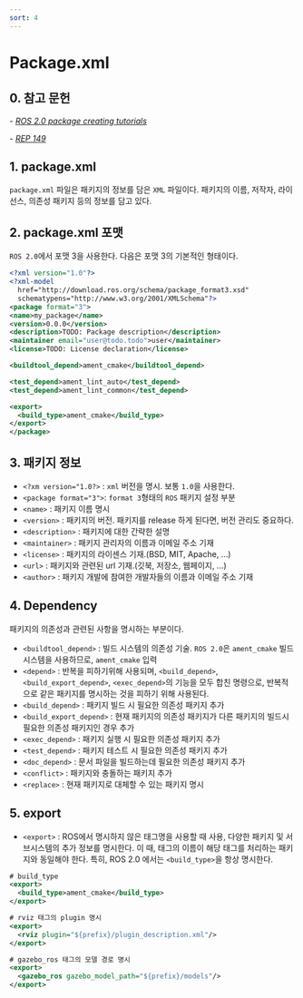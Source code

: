 ```yaml
---
sort: 4
---
```


# Package.xml

## 0. 참고 문헌
*- [ROS 2.0 package creating tutorials](https://docs.ros.org/en/foxy/Tutorials/Creating-Your-First-ROS2-Package.html)*

*- [REP 149](https://www.ros.org/reps/rep-0149.html)*


## 1. package.xml
`package.xml` 파일은 패키지의 정보를 담은 `XML` 파일이다. 패키지의 이름, 저작자, 라이선스, 의존성 패키지 등의 정보를 담고 있다.

## 2. package.xml 포맷
`ROS 2.0`에서 포맷 3을 사용한다. 다음은 포맷 3의 기본적인 형태이다.

```xml
<?xml version="1.0"?>
<?xml-model
  href="http://download.ros.org/schema/package_format3.xsd"
  schematypens="http://www.w3.org/2001/XMLSchema"?>
<package format="3">
<name>my_package</name>
<version>0.0.0</version>
<description>TODO: Package description</description>
<maintainer email="user@todo.todo">user</maintainer>
<license>TODO: License declaration</license>

<buildtool_depend>ament_cmake</buildtool_depend>

<test_depend>ament_lint_auto</test_depend>
<test_depend>ament_lint_common</test_depend>

<export>
  <build_type>ament_cmake</build_type>
</export>
</package>
```

## 3. 패키지 정보
* `<?xm version="1.0?>` : `xml` 버전을 명시. 보통 `1.0`을 사용한다.
* `<package format="3">`: `format 3`형태의 `ROS` 패키지 설정 부분
* `<name>` : 패키지 이름 명시
* `<version>` : 패키지의 버전. 패키지를 release 하게 된다면, 버전 관리도 중요하다.
* `<description>` : 패키지에 대한 간략한 설명
* `<maintainer>` : 패키지 관리자의 이름과 이메일 주소 기재
* `<license>` : 패키지의 라이센스 기재.(BSD, MIT, Apache, ...)
* `<url>` : 패키지와 관련된 url 기재.(깃북, 저장소, 웹페이지, ...)
* `<author>` : 패키지 개발에 참여한 개발자들의 이름과 이메일 주소 기재

## 4. Dependency
패키지의 의존성과 관련된 사항을 명시하는 부분이다.

* `<buildtool_depend>` : 빌드 시스템의 의존성 기술. `ROS 2.0`은 `ament_cmake` 빌드 시스템을 사용하므로, `ament_cmake` 입력
* `<depend>` : 반복을 피하기위해 사용되며, `<build_depend>`, `<build_export_depend>`, `<exec_depend>`의 기능을 모두 합친 명령으로, 반복적으로 같은 패키지를 명시하는 것을 피하기 위해 사용된다.
* `<build_depend>` : 패키지 빌드 시 필요한 의존성 패키지 추가
* `<build_export_depend>` : 현재 패키지의 의존성 패키지가 다른 패키지의 빌드시 필요한 의존성 패키지인 경우 추가
* `<exec_depend>` : 패키지 실행 시 필요한 의존성 패키지 추가
* `<test_depend>` : 패키지 테스트 시 필요한 의존성 패키지 추가
* `<doc_depend>` : 문서 파일을 빌드하는데 필요한 의존성 패키지 추가
* `<conflict>` : 패키지와 충돌하는 패키지 추가
* `<replace>` : 현재 패키지로 대체할 수 있는 패키지 명시

## 5. export
* `<export>` : ROS에서 명시하지 않은 태그명을 사용할 때 사용, 다양한 패키지 및 서브시스템의 추가 정보를 명시한다. 이 때, 태그의 이름이 해당 태그를 처리하는 패키지와 동일해야 한다. 특히, ROS 2.0 에서는 `<build_type>`을 항상 명시한다.

```xml
# build_type
<export>
  <build_type>ament_cmake</build_type>
</export>

# rviz 태그의 plugin 명시
<export>
  <rviz plugin="${prefix}/plugin_description.xml"/>
</export>

# gazebo_ros 태그의 모델 경로 명시
<export>
  <gazebo_ros gazebo_model_path="${prefix}/models"/>
</export>
```